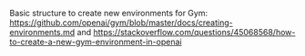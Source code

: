Basic structure to create new environments for Gym: https://github.com/openai/gym/blob/master/docs/creating-environments.md and https://stackoverflow.com/questions/45068568/how-to-create-a-new-gym-environment-in-openai